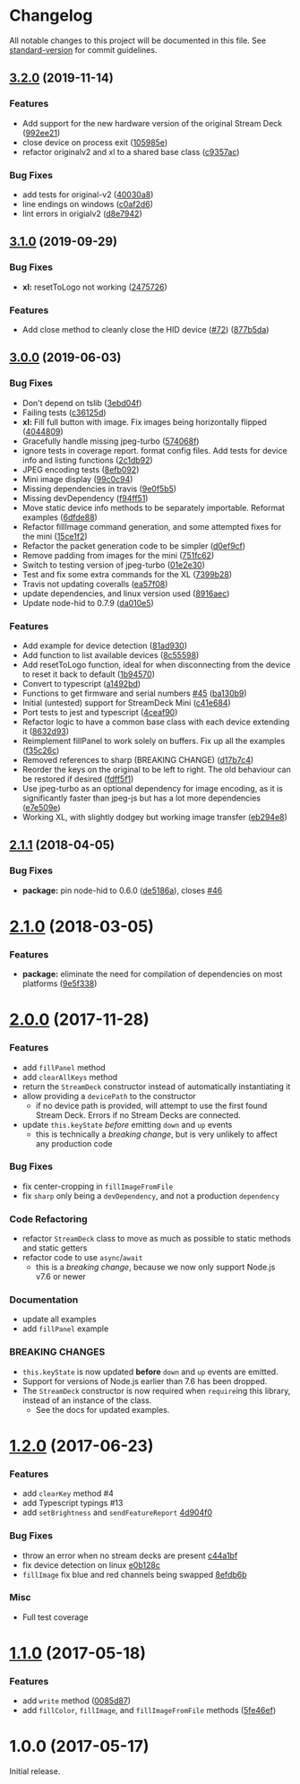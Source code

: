 # Changelog

All notable changes to this project will be documented in this file. See [standard-version](https://github.com/conventional-changelog/standard-version) for commit guidelines.

## [3.2.0](https://github.com/lange/node-elgato-stream-deck/compare/v3.1.0...v3.2.0) (2019-11-14)


### Features

* Add support for the new hardware version of the original Stream Deck ([992ee21](https://github.com/lange/node-elgato-stream-deck/commit/992ee21c56a120717dce7113af24d94f70ec20e1))
* close device on process exit ([105985e](https://github.com/lange/node-elgato-stream-deck/commit/105985eb5f5a1fa0bc9396388450b55083feacf9))
* refactor originalv2 and xl to a shared base class ([c9357ac](https://github.com/lange/node-elgato-stream-deck/commit/c9357acefa85df5870288212e7d31d01b4b68688))


### Bug Fixes

* add tests for original-v2 ([40030a8](https://github.com/lange/node-elgato-stream-deck/commit/40030a8301a3c0dcb9e7375f6f0fd9fc15a37c56))
* line endings on windows ([c0af2d6](https://github.com/lange/node-elgato-stream-deck/commit/c0af2d6f55f3268d932875543ea6fb9c7f4865bc))
* lint errors in origialv2 ([d8e7942](https://github.com/lange/node-elgato-stream-deck/commit/d8e7942956930791aaa58c6b99363db089c4dd4b))

## [3.1.0](https://github.com/lange/node-elgato-stream-deck/compare/v3.0.0...v3.1.0) (2019-09-29)


### Bug Fixes

* **xl:** resetToLogo not working ([2475726](https://github.com/lange/node-elgato-stream-deck/commit/2475726))


### Features

* Add close method to cleanly close the HID device ([#72](https://github.com/lange/node-elgato-stream-deck/issues/72)) ([877b5da](https://github.com/lange/node-elgato-stream-deck/commit/877b5da))

## [3.0.0](https://github.com/lange/node-elgato-stream-deck/compare/v2.1.1...v3.0.0) (2019-06-03)


### Bug Fixes

* Don't depend on tslib ([3ebd04f](https://github.com/lange/node-elgato-stream-deck/commit/3ebd04f))
* Failing tests ([c36125d](https://github.com/lange/node-elgato-stream-deck/commit/c36125d))
* **xl:** Fill full button with image. Fix images being horizontally flipped ([4044809](https://github.com/lange/node-elgato-stream-deck/commit/4044809))
* Gracefully handle missing jpeg-turbo ([574068f](https://github.com/lange/node-elgato-stream-deck/commit/574068f))
* ignore tests in coverage report. format config files. Add tests for device info and listing functions ([2c1db92](https://github.com/lange/node-elgato-stream-deck/commit/2c1db92))
* JPEG encoding tests ([8efb092](https://github.com/lange/node-elgato-stream-deck/commit/8efb092))
* Mini image display ([99c0c94](https://github.com/lange/node-elgato-stream-deck/commit/99c0c94))
* Missing dependencies in travis ([9e0f5b5](https://github.com/lange/node-elgato-stream-deck/commit/9e0f5b5))
* Missing devDependency ([f94ff51](https://github.com/lange/node-elgato-stream-deck/commit/f94ff51))
* Move static device info methods to be separately importable. Reformat examples ([6dfde88](https://github.com/lange/node-elgato-stream-deck/commit/6dfde88))
* Refactor fillImage command generation, and some attempted fixes for the mini ([15ce1f2](https://github.com/lange/node-elgato-stream-deck/commit/15ce1f2))
* Refactor the packet generation code to be simpler ([d0ef9cf](https://github.com/lange/node-elgato-stream-deck/commit/d0ef9cf))
* Remove padding from images for the mini ([751fc62](https://github.com/lange/node-elgato-stream-deck/commit/751fc62))
* Switch to testing version of jpeg-turbo ([01e2e30](https://github.com/lange/node-elgato-stream-deck/commit/01e2e30))
* Test and fix some extra commands for the XL ([7399b28](https://github.com/lange/node-elgato-stream-deck/commit/7399b28))
* Travis not updating coveralls ([ea57f08](https://github.com/lange/node-elgato-stream-deck/commit/ea57f08))
* update dependencies, and linux version used ([8916aec](https://github.com/lange/node-elgato-stream-deck/commit/8916aec))
* Update node-hid to 0.7.9 ([da010e5](https://github.com/lange/node-elgato-stream-deck/commit/da010e5))


### Features

* Add example for device detection ([81ad930](https://github.com/lange/node-elgato-stream-deck/commit/81ad930))
* Add function to list available devices ([8c55598](https://github.com/lange/node-elgato-stream-deck/commit/8c55598))
* Add resetToLogo function, ideal for when disconnecting from the device to reset it back to default ([1b94570](https://github.com/lange/node-elgato-stream-deck/commit/1b94570))
* Convert to typescript ([a1492bd](https://github.com/lange/node-elgato-stream-deck/commit/a1492bd))
* Functions to get firmware and serial numbers [#45](https://github.com/lange/node-elgato-stream-deck/issues/45) ([ba130b9](https://github.com/lange/node-elgato-stream-deck/commit/ba130b9))
* Initial (untested) support for StreamDeck Mini ([c41e684](https://github.com/lange/node-elgato-stream-deck/commit/c41e684))
* Port tests to jest and typescript ([4ceaf90](https://github.com/lange/node-elgato-stream-deck/commit/4ceaf90))
* Refactor logic to have a common base class with each device extending it ([8632d93](https://github.com/lange/node-elgato-stream-deck/commit/8632d93))
* Reimplement fillPanel to work solely on buffers. Fix up all the examples ([f35c26c](https://github.com/lange/node-elgato-stream-deck/commit/f35c26c))
* Removed references to sharp (BREAKING CHANGE) ([d17b7c4](https://github.com/lange/node-elgato-stream-deck/commit/d17b7c4))
* Reorder the keys on the original to be left to right. The old behaviour can be restored if desired ([fdff5f1](https://github.com/lange/node-elgato-stream-deck/commit/fdff5f1))
* Use jpeg-turbo as an optional dependency for image encoding, as it is significantly faster than jpeg-js but has a lot more dependencies ([e7e509e](https://github.com/lange/node-elgato-stream-deck/commit/e7e509e))
* Working XL, with slightly dodgey but working image transfer ([eb294e8](https://github.com/lange/node-elgato-stream-deck/commit/eb294e8))



<a name="2.1.1"></a>
## [2.1.1](https://github.com/Lange/node-elgato-stream-deck/compare/v2.1.0...v2.1.1) (2018-04-05)


### Bug Fixes

* **package:** pin node-hid to 0.6.0 ([de5186a](https://github.com/Lange/node-elgato-stream-deck/commit/de5186a)), closes [#46](https://github.com/Lange/node-elgato-stream-deck/issues/46)



<a name="2.1.0"></a>
# [2.1.0](https://github.com/Lange/node-elgato-stream-deck/compare/v2.0.0...v2.1.0) (2018-03-05)


### Features

* **package:** eliminate the need for compilation of dependencies on most platforms ([9e5f338](https://github.com/Lange/node-elgato-stream-deck/commit/9e5f338))



<a name="2.0.0"></a>
# [2.0.0](https://github.com/Lange/node-elgato-stream-deck/compare/v1.2.0...v2.0.0) (2017-11-28)

### Features

* add `fillPanel` method
* add `clearAllKeys` method
* return the `StreamDeck` constructor instead of automatically instantiating it
* allow providing a `devicePath` to the constructor
  * if no device path is provided, will attempt to use the first found Stream Deck. Errors if no Stream Decks are connected.
* update `this.keyState` *before* emitting `down` and `up` events
  * this is technically a *breaking change*, but is very unlikely to affect any production code

### Bug Fixes

* fix center-cropping in `fillImageFromFile`
* fix `sharp` only being a `devDependency`, and not a production `dependency`

### Code Refactoring
* refactor `StreamDeck` class to move as much as possible to static methods and static getters
* refactor code to use `async`/`await`
  * this is a *breaking change*, because we now only support Node.js v7.6 or newer

### Documentation

* update all examples
* add `fillPanel` example

### BREAKING CHANGES

* `this.keyState` is now updated **before** `down` and `up` events are emitted.
* Support for versions of Node.js earlier than 7.6 has been dropped.
* The `StreamDeck` constructor is now required when `require`ing this library, instead of an instance of the class.
	* See the docs for updated examples.



<a name="1.2.0"></a>
# [1.2.0](https://github.com/Lange/node-elgato-stream-deck/compare/v1.1.0...v1.2.0) (2017-06-23)


### Features

* add `clearKey` method #4
* add Typescript typings #13
* add `setBrightness` and `sendFeatureReport` [4d904f0](https://github.com/Lange/node-elgato-stream-deck/commit/4d904f0c7d40154186914599d877b5879179d48b)

### Bug Fixes

* throw an error when no stream decks are present [c44a1bf](https://github.com/Lange/node-elgato-stream-deck/commit/c44a1bf3ae51bfdc7e9963f131a2ce02746b2975
)
* fix device detection on linux [e0b128c](https://github.com/Lange/node-elgato-stream-deck/commit/e0b128c82aa6e5075e3f8a77d9fca43103b83bc4)
* `fillImage` fix blue and red channels being swapped [8efdb6b](https://github.com/Lange/node-elgato-stream-deck/commit/8efdb6bf0cb1fde3920c850c6b57d25e56648e09)

### Misc

* Full test coverage 

<a name="1.1.0"></a>
# [1.1.0](https://github.com/Lange/node-elgato-stream-deck/compare/v1.0.0...v1.1.0) (2017-05-18)


### Features

* add `write` method ([0085d87](https://github.com/Lange/node-elgato-stream-deck/commit/0085d87))
* add `fillColor`, `fillImage`, and `fillImageFromFile` methods ([5fe46ef](https://github.com/Lange/node-elgato-stream-deck/commit/5fe46ef))



<a name="1.0.0"></a>
# 1.0.0 (2017-05-17)

Initial release.
